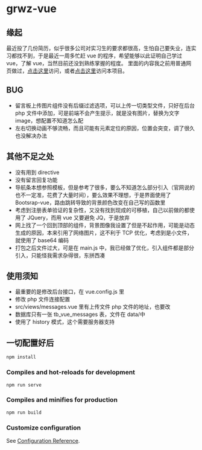 # grwz-vue

## 缘起

  最近投了几份简历，似乎很多公司对实习生的要求都很高，生怕自己要失业，连实习都找不到，于是最近一周多忙赶 vue 的程序，希望能够以此证明自己学过 vue，了解 vue，当然目前还没到熟练掌握的程度。
  里面的内容我之前用普通网页做过，[点击这里](http://a.yangy97.top/grwzphp)访问，或者[点击这里](http://a.yangy97.top/grwz-vue)访问本项目。

## BUG

-   留言板上传图片组件没有后缀过滤选项，可以上传一切类型文件，只好在后台 php 文件中添加，可是前端不会产生提示，就是没有图片，替换为文字 image，想配置不知道怎么配
-   左右切换动画不够流畅，而且可能有元素定位的原因，位置会突变，调了很久也没解决办法

## 其他不足之处

-   没有用到 directive
-   没有留言回复功能
-   导航条本想参照模板，但是参考了很多，要么不知道怎么部分引入（官网说的也不一定准，花费了大量时间），要么效果不理想，于是界面使用了 Bootsrap-vue，路由跳转导致的背景颜色改变在自己写的函数里
-   考虑到注册表单验证的复杂性，又没有找到现成的可移植，自己以前做的都使用了 JQuery，而用 vue 又要避免 JQ，于是放弃
-   网上找了一个回到顶部的组件，背景图像我设置了但是不起作用，可能是动态生成的原因，本来引用了网络图片，这不利于 TCP 优化，考虑到是小文件，就使用了 base64 编码
-   打包之后文件过大，可是在 main.js 中，我已经做了优化，引入组件都是部分引入，只能怪我需求杂得很，东拼西凑

## 使用须知

-   最重要的是修改后台接口，在 vue.config.js 里
-   修改 php 文件连接配置
-   src/views/messages.vue 里有上传文件 php 文件的地址，也要改
-   数据库只有一张 tb_vue_messages 表，文件在 data/中
-   使用了 history 模式，这个需要服务器支持

## 一切配置好后

```
npm install
```

### Compiles and hot-reloads for development

```
npm run serve
```

### Compiles and minifies for production

```
npm run build
```

### Customize configuration

See [Configuration Reference](https://cli.vuejs.org/config/).
